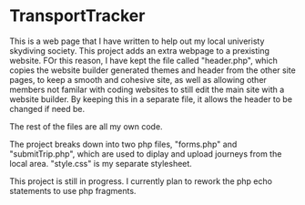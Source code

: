 # TransportTracker

This is a web page that I have written to help out my local univeristy skydiving society.
This project adds an extra webpage to a prexisting website. FOr this reason, I have kept the file called "header.php", which copies the website builder generated themes and header from the other site pages, to keep a smooth and cohesive site, as well as allowing other members not familar with coding websites to still edit the main site with a website builder. By keeping this in a separate file, it allows the header to be changed if need be. 

The rest of the files are all my own code.

The project breaks down into two php files, "forms.php" and "submitTrip.php", which are used to diplay and upload journeys from the local area. "style.css" is my separate stylesheet. 

This project is still in progress. I currently plan to rework the php echo statements to use php fragments. 
